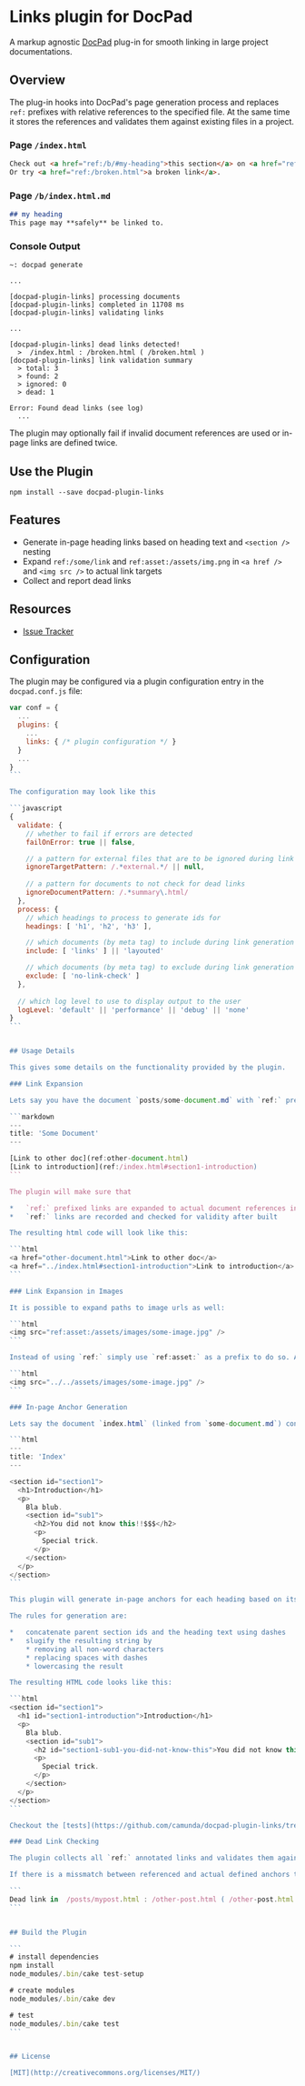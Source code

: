 # Links plugin for DocPad

A markup agnostic [DocPad](http://docpad.org) plug-in for smooth linking in large project documentations.


## Overview

The plug-in hooks into DocPad's page generation process and replaces `ref:` prefixes with relative references to the specified file.
At the same time it stores the references and validates them against existing files in a project.


### Page `/index.html`

```html
Check out <a href="ref:/b/#my-heading">this section</a> on <a href="ref:/b/">the other page</a>.
Or try <a href="ref:/broken.html">a broken link</a>.
```


### Page `/b/index.html.md`

```markdown
## my heading
This page may **safely** be linked to.
```


### Console Output

```
~: docpad generate

...

[docpad-plugin-links] processing documents
[docpad-plugin-links] completed in 11708 ms
[docpad-plugin-links] validating links

...

[docpad-plugin-links] dead links detected!
  >  /index.html : /broken.html ( /broken.html )
[docpad-plugin-links] link validation summary
  > total: 3
  > found: 2
  > ignored: 0
  > dead: 1

Error: Found dead links (see log)
  ...
```

The plugin may optionally fail if invalid document references are used or in-page links are defined twice. 


## Use the Plugin

```
npm install --save docpad-plugin-links
```


## Features

* Generate in-page heading links based on heading text and `<section />` nesting
* Expand `ref:/some/link` and `ref:asset:/assets/img.png` in `<a href />` and `<img src />` to actual link targets
* Collect and report dead links


## Resources

* [Issue Tracker](https://github.com/camunda/docpad-plugin-links/issues)


## Configuration

The plugin may be configured via a plugin configuration entry in the `docpad.conf.js` file:

````javascript
var conf = {
  ...
  plugins: {
    ...
    links: { /* plugin configuration */ }
  }
  ...
}
```

The configuration may look like this

```javascript
{
  validate: {
    // whether to fail if errors are detected
    failOnError: true || false, 

    // a pattern for external files that are to be ignored during link checking
    ignoreTargetPattern: /.*external.*/ || null,
    
    // a pattern for documents to not check for dead links
    ignoreDocumentPattern: /.*summary\.html/
  },
  process: {
    // which headings to process to generate ids for
    headings: [ 'h1', 'h2', 'h3' ],

    // which documents (by meta tag) to include during link generation
    include: [ 'links' ] || 'layouted'

    // which documents (by meta tag) to exclude during link generation
    exclude: [ 'no-link-check' ]
  },
  
  // which log level to use to display output to the user
  logLevel: 'default' || 'performance' || 'debug' || 'none'
}
```


## Usage Details

This gives some details on the functionality provided by the plugin.

### Link Expansion

Lets say you have the document `posts/some-document.md` with `ref:` prefixed links to other documents:

```markdown
---
title: 'Some Document'
---

[Link to other doc](ref:other-document.html)
[Link to introduction](ref:/index.html#section1-introduction)
```

The plugin will make sure that

*   `ref:` prefixed links are expanded to actual document references independant of where `posts/some-document.md` ends up after includes
*   `ref:` links are recorded and checked for validity after built

The resulting html code will look like this:

```html
<a href="other-document.html">Link to other doc</a>
<a href="../index.html#section1-introduction">Link to introduction</a>
```

### Link Expansion in Images

It is possible to expand paths to image urls as well:

```html
<img src="ref:asset:/assets/images/some-image.jpg" />
```

Instead of using `ref:` simply use `ref:asset:` as a prefix to do so. Assuming the document is located under `posts/recent/` the resulting HTML looks like this:

```html
<img src="../../assets/images/some-image.jpg" />
```

### In-page Anchor Generation

Lets say the document `index.html` (linked from `some-document.md`) contains the following code:

```html
---
title: 'Index'
---

<section id="section1">
  <h1>Introduction</h1>
  <p>
    Bla blub.
    <section id="sub1">
      <h2>You did not know this!!$$$</h2>
      <p>
        Special trick.
      </p>
    </section>
  </p>
</section>
```

This plugin will generate in-page anchors for each heading based on its nesting in `<section/>` elements. 

The rules for generation are:

*   concatenate parent section ids and the heading text using dashes
*   slugify the resulting string by
    * removing all non-word characters
    * replacing spaces with dashes
    * lowercasing the result

The resulting HTML code looks like this:

```html
<section id="section1">
  <h1 id="section1-introduction">Introduction</h1>
  <p>
    Bla blub.
    <section id="sub1">
      <h2 id="section1-sub1-you-did-not-know-this">You did not know this!!$$$</h2>
      <p>
        Special trick.
      </p>
    </section>
  </p>
</section>
```

Checkout the [tests](https://github.com/camunda/docpad-plugin-links/tree/master/test/src) for all supported use cases.

### Dead Link Checking

The plugin collects all `ref:` annotated links and validates them against documents and in-page anchors.

If there is a missmatch between referenced and actual defined anchors the plugin will report that as a *dead link*:

```
Dead link in  /posts/mypost.html : /other-post.html ( /other-post.html )
```


## Build the Plugin

```
# install dependencies
npm install
node_modules/.bin/cake test-setup

# create modules
node_modules/.bin/cake dev

# test
node_modules/.bin/cake test
```


## License

[MIT](http://creativecommons.org/licenses/MIT/)
